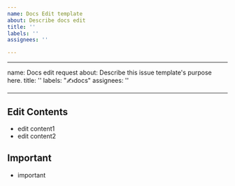 ```yaml
---
name: Docs Edit template
about: Describe docs edit
title: ''
labels: ''
assignees: ''

---
```


---
name: Docs edit request
about: Describe this issue template's purpose here.
title: ''
labels: "✍️docs"
assignees: ''

---

## Edit Contents

- edit content1
- edit content2

## Important

- important
